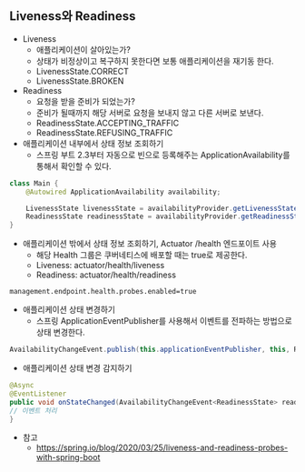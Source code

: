 ## Liveness와 Readiness
- Liveness
    * 애플리케이션이 살아있는가?
    * 상태가 비정상이고 복구하지 못한다면 보통 애플리케이션을 재기동 한다.
    * LivenessState.CORRECT
    * LivenessState.BROKEN
- Readiness
    * 요청을 받을 준비가 되었는가?
    * 준비가 될때까지 해당 서버로 요청을 보내지 않고 다른 서버로 보낸다.
    * ReadinessState.ACCEPTING_TRAFFIC
    * ReadinessState.REFUSING_TRAFFIC
- 애플리케이션 내부에서 상태 정보 조회하기
    * 스프링 부트 2.3부터 자동으로 빈으로 등록해주는 ApplicationAvailability를 통해서 확인할 수 있다.

```java
class Main {
    @Autowired ApplicationAvailability availability;

    LivenessState livenessState = availabilityProvider.getLivenessState();
    ReadinessState readinessState = availabilityProvider.getReadinessState();
}
```

- 애플리케이션 밖에서 상태 정보 조회하기, Actuator /health 엔드포이트 사용
    * 해당 Health 그룹은 쿠버네티스에 배포할 때는 true로 제공한다.
    * Liveness: actuator/health/liveness
    * Readiness: actuator/health/readiness

```properties
management.endpoint.health.probes.enabled=true
```

- 애플리케이션 상태 변경하기
    * 스프링 ApplicationEventPublisher를 사용해서 이벤트를 전파하는 방법으로 상태 변경한다.

```java
AvailabilityChangeEvent.publish(this.applicationEventPublisher, this, ReadinessState.REFUSING_TRAFFIC);
```

- 애플리케이션 상태 변경 감지하기

```java
@Async
@EventListener
public void onStateChanged(AvailabilityChangeEvent<ReadinessState> readiness) {
// 이벤트 처리
}
```

- 참고
    * https://spring.io/blog/2020/03/25/liveness-and-readiness-probes-with-spring-boot